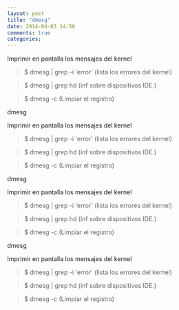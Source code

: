 ```yaml
---
layout: post
title: "dmesg"
date: 2014-04-03 14:50
comments: true
categories: 
---
```

Imprimir en pantalla los mensajes del kernel 

>$ dmesg | grep -i 'error'   (lista los errores del kernel) 

>$ dmesg | grep hd           (inf sobre dispositivos IDE.)

>$ dmesg -c  (Limpiar el registro)

dmesg

Imprimir en pantalla los mensajes del kernel 

>$ dmesg | grep -i 'error'   (lista los errores del kernel) 

>$ dmesg | grep hd           (inf sobre dispositivos IDE.)

>$ dmesg -c  (Limpiar el registro)

dmesg

Imprimir en pantalla los mensajes del kernel 

>$ dmesg | grep -i 'error'   (lista los errores del kernel) 

>$ dmesg | grep hd           (inf sobre dispositivos IDE.)

>$ dmesg -c  (Limpiar el registro)

dmesg

Imprimir en pantalla los mensajes del kernel 

>$ dmesg | grep -i 'error'   (lista los errores del kernel) 

>$ dmesg | grep hd           (inf sobre dispositivos IDE.)

>$ dmesg -c  (Limpiar el registro)

